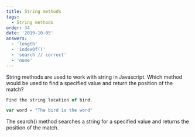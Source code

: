 ```yaml
---
title: String methods
tags:
  - String methods
order: 34
date: '2019-10-05'
answers:
  - 'length'
  - 'indexOf()'
  - 'search // correct'
  - 'none'
---
```


String methods are used to work with string in Javascript. Which method would be
used to find a specified value and return the position of the match?

```javascript
Find the string location of bird.

var word = "The bird is the word"
```

<!-- explanation -->

The search() method searches a string for a specified value and
returns the position of the match.
